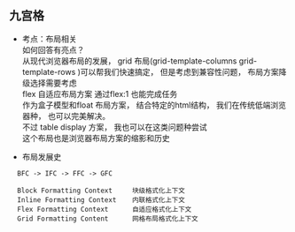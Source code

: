 ## 九宫格 

- 考点：布局相关  
  如何回答有亮点？  
  从现代浏览器布局的发展， grid 布局(grid-template-columns grid-template-rows )可以帮我们快速搞定，
  但是考虑到兼容性问题， 布局方案降级选择需要考虑  
  flex 自适应布局方案 通过flex:1 也能完成任务  
  作为盒子模型和float 布局方案， 结合特定的html结构， 
  我们在传统低端浏览器种， 也可以完美解决。   
  不过 table display 方案， 我也可以在这类问题种尝试  
  这个布局也是浏览器布局方案的缩影和历史

- 布局发展史  
```
  BFC -> IFC -> FFC -> GFC  

  Block Formatting Context     块级格式化上下文
  Inline Formatting Context    内联格式化上下文
  Flex Formatting Context      自适应格式化上下文
  Grid Formatting Content      网格布局格式化上下文
```